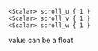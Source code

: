 ```
<Scalar> scroll_u { 1 }
<Scalar> scroll_v { 1 }
<Scalar> scroll_w { 1 }
```

value can be a float